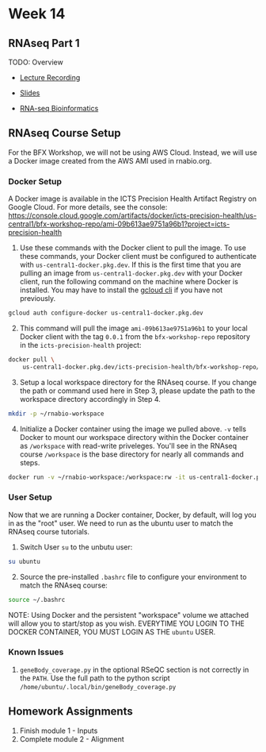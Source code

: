 # Week 14
## RNAseq Part 1
TODO: Overview

- [Lecture Recording]()

- [Slides](https://github.com/griffithlab/rnabio.org/blob/master/assets/lectures/cshl/2022/full/RNASeq_Module1_IntrotoRNA.pdf)

- [RNA-seq Bioinformatics](https://rnabio.org/course)

## RNAseq Course Setup
For the BFX Workshop, we will not be using AWS Cloud. Instead, we will use a Docker image created from the AWS AMI used in rnabio.org.

### Docker Setup

A Docker image is available in the ICTS Precision Health Artifact Registry on Google Cloud. For more details, see the console:
https://console.cloud.google.com/artifacts/docker/icts-precision-health/us-central1/bfx-workshop-repo/ami-09b613ae9751a96b1?project=icts-precision-health

1. Use these commands with the Docker client to pull the image. To use these commands, your Docker client must be configured to authenticate with `us-central1-docker.pkg.dev`. If this is the first time that you are pulling an image from `us-central1-docker.pkg.dev` with your Docker client, run the following command on the machine where Docker is installed. You may have to install the [gcloud cli](https://cloud.google.com/sdk/docs/install) if you have not previously.

```bash
gcloud auth configure-docker us-central1-docker.pkg.dev
```

2. This command will pull the image `ami-09b613ae9751a96b1` to your local Docker client with the tag `0.0.1` from the `bfx-workshop-repo` repository in the `icts-precision-health` project:

```bash
docker pull \
    us-central1-docker.pkg.dev/icts-precision-health/bfx-workshop-repo/ami-09b613ae9751a96b1:0.0.1
```

3. Setup a local workspace directory for the RNAseq course. If you change the path or command used here in Step 3, please update the path to the workspace directory accordingly in Step 4.

```bash
mkdir -p ~/rnabio-workspace
```

4. Initialize a Docker container using the image we pulled above. `-v` tells Docker to mount our workspace directory within the Docker container as `/workspace` with read-write priveleges. You'll see in the RNAseq course `/workspace` is the base directory for nearly all commands and steps.

```bash
docker run -v ~/rnabio-workspace:/workspace:rw -it us-central1-docker.pkg.dev/icts-precision-health/bfx-workshop-repo/ami-09b613ae9751a96b1:0.0.1 /bin/bash
```

### User Setup

Now that we are running a Docker container, Docker, by default, will log you in as the "root" user. We need to run as the ubuntu user to match the RNAseq course tutorials.

1. Switch User `su` to the unbutu user:

```bash
su ubuntu
```

2. Source the pre-installed `.bashrc` file to configure your environment to match the RNAseq course:

```bash
source ~/.bashrc
```

NOTE: Using Docker and the persistent "workspace" volume we attached will allow you to start/stop as you wish. EVERYTIME YOU LOGIN TO THE DOCKER CONTAINER, YOU MUST LOGIN AS THE `ubuntu` USER.

### Known Issues
1. `geneBody_coverage.py` in the optional RSeQC section is not correctly in the `PATH`. Use the full path to the python script `/home/ubuntu/.local/bin/geneBody_coverage.py`


## Homework Assignments
1. Finish module 1 - Inputs
2. Complete module 2 - Alignment
